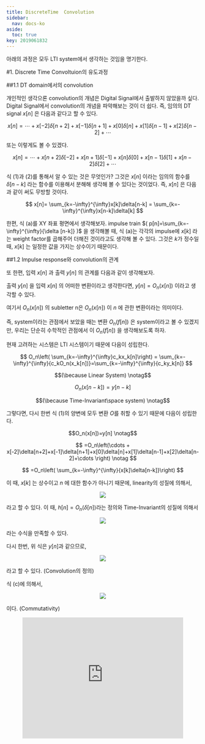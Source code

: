 ```yaml
---
title: DiscreteTime  Convolution
sidebar:
  nav: docs-ko
aside:
  toc: true
key: 2019061832
---
```


아래의 과정은 모두 LTI system에서 생각하는 것임을 명기한다.

#1. Discrete Time Convoltuion의 유도과정

##1.1 DT domain에서의 convolution

개인적인 생각으론 convolution의 개념은 Digital Signal에서 출발하지 않았을까 싶다. Digital Signal에서 convolution의 개념을 파악해보는 것이 더 쉽다. 즉, 임의의 DT signal $x[n]$ 은 다음과 같다고 할 수 있다.

$$
x[n]=\cdots + x[-2]\delta[n+2]+x[-1]\delta[n+1]+x[0]\delta[n]+x[1]\delta[n-1]+x[2]\delta[n-2]+\cdots
$$

또는 이렇게도 볼 수 있겠다.

$$
x[n]=\cdots + x[n+2]\delta[-2]+x[n+1]\delta[-1]+x[n]\delta[0]+x[n-1]\delta[1]+x[n-2]\delta[2]+\cdots
$$

식 (1)과 (2)를 통해서 알 수 있는 것은 무엇인가? 그것은 $x[n]$ 이라는 임의의 함수를 $\delta [n-k]$ 라는 함수를 이용해서 분해해 생각해 볼 수 있다는 것이었다. 즉, $x[n]$ 은 다음과 같이 써도 무방할 것이다.

$$
x[n]= \sum_{k=-\infty}^{\infty}x[k]\delta[n-k] = \sum_{k=-\infty}^{\infty}x[n-k]\delta[k]
$$

한편, 식 (a)를 XY 좌표 평면에서 생각해보자. impulse train $( p[n]=\sum_{k=-\infty}^{\infty}{\delta [n-k]} )$ 을 생각해볼 때, 식 (a)는 각각의 impulse에 $x[k]$ 라는 weight factor를 곱해주어 더해진 것이라고도 생각해 볼 수 있다. 그것은 $k$가 정수일 때, $x[k]$ 는 일정한 값을 가지는 상수이기 때문이다.


##1.2 Impulse response와 convolution의 관계

또 한편, 입력 $x[n]$ 과 출력 $y[n]$ 의 관계를 다음과 같이 생각해보자.

출력 $y[n]$ 을 입력 $x[n]$ 의 어떠한 변환이라고 생각한다면, $y[n]=O_n \left(x[n] \right)$ 이라고 생각할 수 있다.

여기서 $O_n(x[n])$ 의 subletter n은 $O_n(x[n])$ 이 $n$ 에 관한 변환이라는 의미이다.

즉, system이라는 관점에서 보았을 때는 변환 $O_n(f[n] )$ 은 system이라고 볼 수 있겠지만, 우리는 단순히 수학적인 관점에서 이 $O_n( f[n])$ 을 생각해보도록 하자.


현재 고려하는 시스템은 LTI 시스템이기 때문에 다음이 성립한다.

$$
O_n\left( \sum_{k=-\infty}^{\infty}c_kx_k[n]\right) = \sum_{k=-\infty}^{\infty}{c_kO_n(x_k[n])}=\sum_{k=-\infty}^{\infty}{c_ky_k[n]} $$

$$(\because Linear System) \notag$$

$$
O_n \left(x[n-k] \right)=y[n-k]
$$

$$(\because Time-Invariant\space system) \notag$$


그렇다면, 다시 한번 식 (1)의 양변에 모두 변환 $O$를 취할 수 있기 때문에 다음이 성립한다.

$$O_n(x[n])=y[n] \notag$$

$$
=O_n\left(\cdots + x[-2]\delta[n+2]+x[-1]\delta[n+1]+x[0]\delta[n]+x[1]\delta[n-1]+x[2]\delta[n-2]+\cdots \right) \notag
$$

$$
=O_n\left( \sum_{k=-\infty}^{\infty}{x[k]\delta[n-k]}\right)
$$

이 때, $x[k]$ 는 상수이고 $n$ 에 대한 함수가 아니기 때문에, linearity의 성질에 의해서,


<center><img src="http://bit.ly/1JXRdIV"></center>


라고 할 수 있다. 이 때, $h[n]=O_n\left(\delta[n]\right)$라는 정의와 Time-Invariant의 성질에 의해서

<center><img src="http://bit.ly/1JXReg2"></center>


라는 수식을 만족할 수 있다.

다시 한번, 위 식은 $y[n]$과 같으므로,

<center><img src="http://bit.ly/1OFiX1R"></center>


라고 할 수 있다. (Convolution의 정의)

식 (c)에 의해서,

<center><img src="http://bit.ly/1JXRifL"></center>


이다. (Commutativity)


<center><iframe width="420" height="315" src="https://www.youtube.com/embed/Yy4xhWPei4I" frameborder="0" allowfullscreen></iframe></center>
